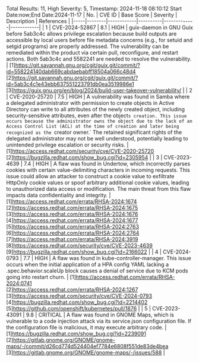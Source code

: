 Total Results: 11, High Severity: 5, Timestamp: 2024-11-18 08:10:12
Start Date:now;End Date:2024-11-17
| No. | CVE ID | Base Score | Severity | Description | References |
|-----|--------|------------|----------|-------------|------------|
| 1 | CVE-2024-52867 | 8.1  | HIGH | guix-daemon in GNU Guix before 5ab3c4c allows privilege escalation because build outputs are accessible by local users before file metadata concerns (e.g., for setuid and setgid programs) are properly addressed. The vulnerability can be remediated within the product via certain pull, reconfigure, and restart actions. Both 5ab3c4c and 5582241 are needed to resolve the vulnerability. | [1]https://git.savannah.gnu.org/cgit/guix.git/commit/?id=558224140dab669cabdaebabff18504a066c48d4<br>[2]https://git.savannah.gnu.org/cgit/guix.git/commit/?id=5ab3c4c1e43ebb637551223791db0ea3519986e1<br>[3]https://guix.gnu.org/en/blog/2024/build-user-takeover-vulnerability/ |
| 2 | CVE-2020-25720 | 7.5  | HIGH | A vulnerability was found in Samba where a delegated administrator with permission to create objects in Active Directory can write to all attributes of the newly created object, including security-sensitive attributes, even after the object`s creation. This issue occurs because the administrator owns the object due to the lack of an Access Control List (ACL) at the time of creation and later being recognized as the `creator owner.` The retained significant rights of the delegated administrator may not be well understood, potentially leading to unintended privilege escalation or security risks. | [1]https://access.redhat.com/security/cve/CVE-2020-25720<br>[2]https://bugzilla.redhat.com/show_bug.cgi?id=2305954 |
| 3 | CVE-2023-4639 | 7.4  | HIGH | A flaw was found in Undertow, which incorrectly parses cookies with certain value-delimiting characters in incoming requests. This issue could allow an attacker to construct a cookie value to exfiltrate HttpOnly cookie values or spoof arbitrary additional cookie values, leading to unauthorized data access or modification. The main threat from this flaw impacts data confidentiality and integrity. | [1]https://access.redhat.com/errata/RHSA-2024:1674<br>[2]https://access.redhat.com/errata/RHSA-2024:1675<br>[3]https://access.redhat.com/errata/RHSA-2024:1676<br>[4]https://access.redhat.com/errata/RHSA-2024:1677<br>[5]https://access.redhat.com/errata/RHSA-2024:2763<br>[6]https://access.redhat.com/errata/RHSA-2024:2764<br>[7]https://access.redhat.com/errata/RHSA-2024:3919<br>[8]https://access.redhat.com/security/cve/CVE-2023-4639<br>[9]https://bugzilla.redhat.com/show_bug.cgi?id=2166022 |
| 4 | CVE-2024-0793 | 7.7  | HIGH | A flaw was found in kube-controller-manager. This issue occurs when the initial application of a HPA config YAML lacking a .spec.behavior.scaleUp block causes a denial of service due to KCM pods going into restart churn. | [1]https://access.redhat.com/errata/RHSA-2024:0741<br>[2]https://access.redhat.com/errata/RHSA-2024:1267<br>[3]https://access.redhat.com/security/cve/CVE-2024-0793<br>[4]https://bugzilla.redhat.com/show_bug.cgi?id=2214402<br>[5]https://github.com/openshift/kubernetes/pull/1876 |
| 5 | CVE-2023-43091 | 9.8  | CRITICAL | A flaw was found in GNOME Maps, which is vulnerable to a code injection attack via its service.json configuration file. If the configuration file is malicious, it may execute arbitrary code. | [1]https://bugzilla.redhat.com/show_bug.cgi?id=2239091<br>[2]https://gitlab.gnome.org/GNOME/gnome-maps/-/commit/d26cd774d524404ef7784e6808f551de83de4bea<br>[3]https://gitlab.gnome.org/GNOME/gnome-maps/-/issues/588 |

